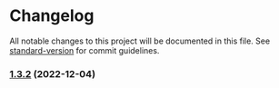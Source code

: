 # Changelog

All notable changes to this project will be documented in this file. See [standard-version](https://github.com/conventional-changelog/standard-version) for commit guidelines.

### [1.3.2](https://github.com/zjhcn/obsidian-code-preview/compare/1.3.1...1.3.2) (2022-12-04)
